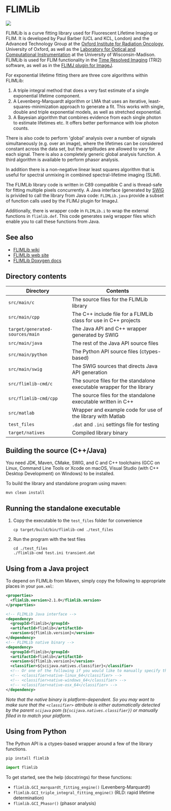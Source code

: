 # FLIMLib
[![](https://github.com/flimlib/flimlib/actions/workflows/build-main.yml/badge.svg)](https://github.com/flimlib/flimlib/actions/workflows/build-main.yml)

FLIMLib is a curve fitting library used for Fluorescent Lifetime Imaging or
FLIM. It is developed by Paul Barber (UCL and KCL, London) and the Advanced Technology Group at the
[Oxford Institute for Radiation Oncology](https://www.oncology.ox.ac.uk/),
University of Oxford, as well as the [Laboratory for Optical and Computational
Instrumentation](https://loci.wisc.edu/) at the University of
Wisconsin-Madison. FLIMLib is used for FLIM functionality in the [Time Resolved
Imaging](https://www.assembla.com/spaces/ATD_TRI/wiki) (TRI2) software, as well
as in the [FLIMJ plugin for ImageJ](https://imagej.net/FLIMJ).

For exponential lifetime fitting there are three core algorithms within FLIMLib:

1. A triple integral method that does a very fast estimate of a single
   exponential lifetime component.
2. A Levenberg-Marquardt algorithm or LMA that uses an iterative,
   least-squares-minimization approach to generate a fit. This works with
   single, double and triple exponential models, as well as stretched
   exponential.
3. A Bayesian algorithm that combines evidence from each single photon to 
   estimate lifetimes etc. It offers better performance with low photon counts.

There is also code to perform 'global' analysis over a number of signals
simultaneously (e.g. over an image), where the lifetimes can be considered
constant across the data set, but the amplitudes are allowed to vary for each
signal. There is also a completely generic global analysis function. A third
algorithm is available to perform phasor analysis.

In addition there is a non-negative linear least squares algorithm that is
useful for spectral unmixing in combined spectral-lifetime imaging (SLIM).

The FLIMLib library code is written in C89 compatible C and is thread-safe for
fitting multiple pixels concurrently. A Java interface (generated by
[SWIG](http://www.swig.org) is privided to call the library from Java
code: `FLIMLib.java` provide a subset of function calls used by the FLIMJ
plugin for ImageJ.

Additionally, there is wrapper code in `FLIMLib.i` to wrap the external
functions in `flimlib.def`. This code generates swig wrapper files which enable
you to call these functions from Java.

## See also

* [FLIMLib wiki](https://github.com/flimlib/flimlib/wiki)
* [FLIMLib web site](https://flimlib.github.io/)
* [FLIMLib Doxygen docs](http://code.imagej.net/flimlib/html/)

## Directory contents

| Directory                       | Contents                                                               |
| ------------------------------- | ---------------------------------------------------------------------- |
| `src/main/c`                    | The source files for the FLIMLib library                               |
| `src/main/cpp`                  | The C++ include file for a FLIMLib class for use in C++ projects       |
| `target/generated-sources/main` | The Java API and C++ wrapper generated by SWIG                         |
| `src/main/java`                 | The rest of the Java API source files                                  |
| `src/main/python`               | The Python API source files (ctypes-based)                             |
| `src/main/swig`                 | The SWIG sources that directs Java API generation                      |
| `src/flimlib-cmd/c`             | The source files for the standalone executable wrapper for the library |
| `src/flimlib-cmd/cpp`           | The source files for the standalone executable written in C++          |
| `src/matlab`                    | Wrapper and example code for use of the library with Matlab            |
| `test_files`                    | `.dat` and `.ini` settings file for testing                            |
| `target/natives`                | Compiled library binary                                                |

## Building the source (C++/Java)

You need JDK, Maven, CMake, SWIG, and C and C++ toolchains (GCC on Linux,
Command Line Tools or Xcode on macOS, Visual Studio (with C++ Desktop
Development) on Windows) to be installed.

To build the library and standalone program using maven:

  ```
  mvn clean install
  ```

## Running the standalone executable

1.  Copy the executable to the `test_files` folder for convenience

    ```
    cp target/build/bin/flimlib-cmd ./test_files
    ```

2.  Run the program with the test files

    ```
    cd ./test_files
    ./flimlib-cmd test.ini transient.dat
    ```

## Using from a Java project

To depend on FLIMLib from Maven, simply copy the following to appropriate places in your `pom.xml`:

```xml
<properties>
  <flimlib.version>2.1.0</flimlib.version>
</properties>

<!-- FLIMLib Java interface -->
<dependency>
  <groupId>flimlib</groupId>
  <artifactId>flimlib</artifactId>
  <version>${flimlib.version}</version>
</dependency>
<!-- FLIMLib native binary -->
<dependency>
  <groupId>flimlib</groupId>
  <artifactId>flimlib</artifactId>
  <version>${flimlib.version}</version>
  <classifier>${scijava.natives.classifier}</classifier>
  <!-- Or one of the following if you would like to manually specify the binary platform -->
  <!-- <classifier>native-linux_64</classifier> -->
  <!-- <classifier>native-windows_64</classifier> -->
  <!-- <classifier>native-osx_64</classifier> -->
</dependency>
```

*Note that the native binary is platform-dependent. So you may want to make sure that the `<classifier>` attribute is either automatically detected by the parent `scijava` pom (`${scijava.natives.classifier}`) or manually filled in to match your platform.*

## Using from Python

The Python API is a ctypes-based wrapper around a few of the library functions.

```sh
pip install flimlib
```

```py
import flimlib
```

To get started, see the help (docstrings) for these functions:
- `flimlib.GCI_marquardt_fitting_engine()` (Levenberg-Marquardt)
- `flimlib.GCI_triple_integral_fitting_engine()` (RLD: rapid lifetime
  determination)
- `flimlib.GCI_Phasor()` (phasor analysis)
